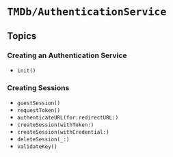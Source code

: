 # ``TMDb/AuthenticationService``

## Topics

### Creating an Authentication Service

- ``init()``

### Creating Sessions

- ``guestSession()``
- ``requestToken()``
- ``authenticateURL(for:redirectURL:)``
- ``createSession(withToken:)``
- ``createSession(withCredential:)``
- ``deleteSession(_:)``
- ``validateKey()``
